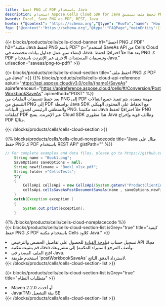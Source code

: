 ```yaml
---
title:  احفظ PNG كـ PDF باستخدام Java
description: استخدام Aspose.Cells Cloud SDK for Java لحفظ ملف بتنسيق PNG كملف بتنسيق PDF.
kwords: Excel, Save PNG as PDF, REST, Java
howto: {"@context": "https://schema.org","@type": "HowTo","name": "How to save PNG as PDF using the Cells Cloud Java library.","description": "How to save PNG as PDF using the Cells Cloud Java library.","image": {"@type": "ImageObject"},"url": "/java/saveas/png-to-pdf/","step": [{ "@type": "HowToStep","name": "How to save PNG as PDF using the Cells Cloud Java library. step 1", "image": {"@type": "ImageObject",},"url": "/java/saveas/png-to-pdf/","text": "Register an account at <a href='https://dashboard.aspose.cloud/'>Dashboard</a> to get free API quota & authorization details",},{ "@type": "HowToStep","name": "How to save PNG as PDF using the Cells Cloud Java library. step 1", "image": {"@type": "ImageObject",},"url": "/java/saveas/png-to-pdf/","text": "Install Java library and add the reference (import the library) to your project.",},{ "@type": "HowToStep","name": "How to save PNG as PDF using the Cells Cloud Java library. step 1", "image": {"@type": "ImageObject",},"url": "/java/saveas/png-to-pdf/","text": "Open the source file in Java.",},{ "@type": "HowToStep","name": "How to save PNG as PDF using the Cells Cloud Java library. step 1", "image": {"@type": "ImageObject",},"url": "/java/saveas/png-to-pdf/","text": "Use the `postWorkbookSaveAs` method to retrieve the resulting stream.",}, ],"supply": {"@type": "HowToSupply","name": "document"},"tool": [{"@type": "HowToTool","name": "IntelliJ IDEA, Visual Studio Code, Eclipse"},{"@type": "HowToTool","name": "Aspose Cells"}],"totalTime": "PT6M"}
fqa: {"@context":"https://schema.org","@type":"FAQPage","mainEntity":[{"@type":"Question","name":"Why save file as other formats file in C# using REST API?","acceptedAnswer":{"@type":"Answer","text":"Documents are encoded in many ways, and some files may be incompatible with the software you use. To open and read such files, just save them as appropriate file formats.<br/><ol><li>Install .NET SDK and add the reference (import the library) to your project.</li><li>Open the source file in C# using REST API.</li><li>Call the PostWorkbookSaveAsRequest() method, passing an output filename with required extension.</li><li>Get the result of save as a separate file.</li></ol>"}},{"@type":"Question","name":"What file formats can I save as with your C# library?","acceptedAnswer":{"@type":"Answer","text":"We support a variety of file formats for conversion using .NET library, including XLSX, Excel, xls , PDF, CSV, HTML, Markdown, XML, PNG, JPG, TIFF, Json, TXT and many more."}},{"@type":"Question","name":"What is the maximum allowed file size for conversion using this .NET library?","acceptedAnswer":{"@type":"Answer","text":"There are no file size limits for format conversions using .NET library."}}]}
---
```

{{< blocks/products/cells/cells-cloud-banner h1="احفظ PNG كـ PDF" h2="مكتبة Java لحفظ PNG باسم PDF" p="استخدم SaveAs API من Cells Cloud لإنشاء سير عمل جداول بيانات مخصصة في Java. يعد هذا حلاً احترافيًا لحفظ PNG كـ PDF وتنسيقات المستندات الأخرى عبر الإنترنت باستخدام Java." urlsection="saveas/png-to-pdf/" >}}

{{< blocks/products/cells/cells-cloud-section title="احفظ ملف PNG كـ PDF في Java" >}}
{{% blocks/products/cells/cells-cloud-api-reference apiurl="https://api.aspose.cloud/v3.0/cells/{name}/SaveAs" apireferenceurl="https://apireference.aspose.cloud/cells/#/Conversion/PostWorkbookSaveAs" apimethod="POST" %}}
<br/>
يعد حفظ تنسيقات الملفات من PNG إلى PDF مهمة معقدة. يتم تنفيذ جميع انتقالات التنسيق من PNG إلى PDF بواسطة Java SDK مع الحفاظ على المحتوى الهيكلي والمنطقي الرئيسي لجدول البيانات PNG. تعد مكتبتنا Java حلاً احترافيًا لحفظ PNG كملفات PDF عبر الإنترنت. يمنح Cloud SDK هذا مطوري Java وظائف قوية وإخراج PDF مثاليًا.

{{< /blocks/products/cells/cells-cloud-section >}}

{{% blocks/products/cells/cells-cloud-noreplacecode title="Java مثال على حفظ PNG كـ PDF باستخدام REST API" gistPath="" %}}
  
```java
// For complete examples and data files, please go to https://github.com/aspose-cells-cloud/aspose-cells-cloud-java/
    String name = "Book1.png";
    SaveOptions saveOptions = null;
    String newfilename = "Book1_xlsx.pdf";
    String folder ="CellsTests";
    try 
    {
        CellsApi cellsApi = new CellsApi(System.getenv("ProductClientId"), System.getenv("ProductClientSecret"));
        cellsApi.cellsSaveAsPostDocumentSaveAs(name , saveOptions,newfilename,false,false,folder,null,null,null,true);                       
    }
    catch(Exception exception )
    {
        System.out.print(exception);
    }
```
  
{{% /blocks/products/cells/cells-cloud-noreplacecode %}}
<br/>
{{< blocks/products/cells/cells-cloud-section-list isGrey="true" title="كيفية حفظ PNG كـ PDF باستخدام مكتبة Cells كلاود Java." >}}
<li> تسجيل حساب في<a href="https://dashboard.aspose.cloud/">لوحة القيادة</a> للحصول على تفاصيل الحصص والترخيص API مجانًا</li>
<li>قم بتثبيت مكتبة Java وأضف المرجع (استيراد المكتبة) إلى مشروعك.</li>
<li>افتح الملف المصدر في Java.</li>
<li>استخدم طريقة `postWorkbookSaveAs` لاسترداد الدفق الناتج.</li>
{{< /blocks/products/cells/cells-cloud-section-list >}}

{{< blocks/products/cells/cells-cloud-section-list isGrey="true" title="متطلبات النظام" >}}
<li>Maven 2.2.0 أو أحدث</li>
<li>Java(TM) بيئة التشغيل SE</li>
{{< /blocks/products/cells/cells-cloud-section-list >}}
